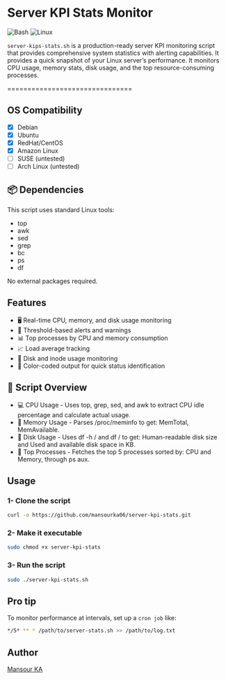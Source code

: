 # Server KPI Stats Monitor

![Bash](https://img.shields.io/badge/shell_script-%23121011.svg?style=for-the-badge&logo=gnu-bash&logoColor=white)
![Linux](https://img.shields.io/badge/Linux-FCC624?style=for-the-badge&logo=linux&logoColor=black)

`server-kips-stats.sh`  is a production-ready server KPI monitoring script that provides comprehensive system statistics with alerting capabilities. It provides a quick snapshot of your Linux server’s performance. It monitors CPU usage, memory stats, disk usage, and the top resource-consuming processes.

===============================

## OS Compatibility

- [x] Debian
- [x] Ubuntu  
- [x] RedHat/CentOS
- [x] Amazon Linux
- [ ] SUSE (untested)
- [ ] Arch Linux (untested)

## 📦 Dependencies

This script uses standard Linux tools:

- top
- awk
- sed
- grep
- bc
- ps
- df

No external packages required.

## Features

- 🖥️ Real-time CPU, memory, and disk usage monitoring
- 🚨 Threshold-based alerts and warnings
- 📊 Top processes by CPU and memory consumption
- 📈 Load average tracking
- 💾 Disk and inode usage monitoring
- 🎨 Color-coded output for quick status identification

## 📁 Script Overview

- 💻 CPU Usage - Uses top, grep, sed, and awk to extract CPU idle percentage and calculate actual usage.
- 🧠 Memory Usage - Parses /proc/meminfo to get: MemTotal, MemAvailable.
- 💾 Disk Usage - Uses df -h / and df / to get: Human-readable disk size and Used and available disk space in KB.
- 📌 Top Processes - Fetches the top 5 processes sorted by: CPU and Memory, through ps aux.

## Usage

### 1- Clone the script

```bash
curl -o https://github.com/mansourka06/server-kpi-stats.git
```

### 2- Make it executable

```bash
sudo chmod +x server-kpi-stats
```

### 3- Run the script

```bash
sudo ./server-kpi-stats.sh
```

## Pro tip

To monitor performance at intervals, set up a `cron job` like:

```bash
*/5* ** * /path/to/server-stats.sh >> /path/to/log.txt
```

## Author

[Mansour KA](https://github.com/mansourka06)